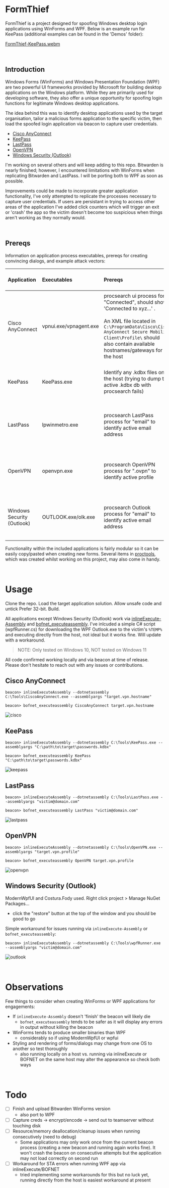 # FormThief

FormThief is a project designed for spoofing Windows desktop login applications using WinForms and WPF. Below is an example run for KeePass (additional examples can be found in the 'Demos' folder):

[FormThief-KeePass.webm](https://github.com/mlcsec/FormThief/assets/47215311/2ef4e9dc-785b-459f-b530-65801f6e0a22)

<br>

## Introduction

Windows Forms (WinForms) and Windows Presentation Foundation (WPF) are two powerful UI frameworks provided by Microsoft for building desktop applications on the Windows platform. While they are primarily used for developing software, they also offer a unique opportunity for spoofing login functions for legitimate Windows desktop applications.

The idea behind this was to identify desktop applications used by the target organisation, tailor a malicious forms application to the specific victim, then load the spoofed login application via beacon to capture user credentials. 

- [Cisco AnyConnect](#cisco-anyconnect)
- [KeePass](#keepass)
- [LastPass](#lastpass)
- [OpenVPN](#openvpn)
- [Windows Security (Outlook)](#windows-security-outlook)

I'm working on several others and will keep adding to this repo. Bitwarden is nearly finished; however, I encountered limitations with WinForms when replicating Bitwarden and LastPass. I will be porting both to WPF as soon as possible.

Improvements could  be made to incorporate greater application functionality, I've only attempted to replicate the processes necessary to capture user credentials. If users are persistant in trying to access other areas of the application I've added click counters which will trigger an exit or 'crash' the app so the victim doesn't become too suspicious when things aren't working as they normally would.

<br>

## Prereqs

Information on application process executables, prereqs for creating convincing dialogs, and example attack vectors:

| Application          | Executables | Prereqs | Example Attack Vector
|:-------------         |:--------------------|:---------------|:---------------|
| Cisco AnyConnect     | vpnui.exe/vpnagent.exe  | procsearch ui process for "Connected", should show 'Connected to xyz...' . <br><br>An XML file located in `C:\ProgramData\Cisco\Cisco AnyConnect Secure Mobility Client\Profile\` should also contain available hostnames/gateways for the host | Identify the current connection gateway -> kill process -> pop new auth dialog with identified gateway |
| KeePass              | KeePass.exe               | Identify any .kdbx files on the host (trying to dump the active .kdbx db with procsearch fails) | Kill process -> pop new auth dialog with .kdbx file path|
| LastPass              | lpwinmetro.exe              | procsearch LastPass process for "email" to identify active email address | Kill process -> pop new auth dialog with identified email|
| OpenVPN                      | openvpn.exe       |  procsearch OpenVPN process for ".ovpn" to identify active profile | Kill process -> pop new auth dialog with target VPN profile|
| Windows Security (Outlook)   | OUTLOOK.exe/olk.exe       | procsearch Outlook process for "email" to identify active email address | Kill process -> pop new auth dialog with extracted email|

Functionality within the included applications is fairly modular so it can be easily copy/pasted when creating new forms. Several items in [proctools](https://github.com/mlcsec/proctools), which was created whilst working on this project, may also come in handy.

<br>

# Usage

Clone the repo. Load the target application solution. Allow unsafe code and untick Prefer 32-bit. Build.

All applications except Windows Security (Outlook) work via [inlineExecute-Assembly](https://github.com/anthemtotheego/InlineExecute-Assembly) and [bofnet_executeassembly](https://github.com/williamknows/BOF.NET). I've inlcuded a simple C# script (wpfRunner.cs) for downloading the WPF Outlook.exe to the victim's `%TEMP%` and executing directly from the host, not ideal but it works fine. Will update with a workaround.

> NOTE: Only tested on Windows 10, NOT tested on Windows 11

All code confirmed working locally and via beacon at time of release. Please don't hesitate to reach out with any issues or contributions.

## Cisco AnyConnect

```
beacon> inlineExecuteAssembly --dotnetassembly C:\Tools\CiscoAnyConnect.exe --assemblyargs "target.vpn.hostname"
```
```
beacon> bofnet_executeassembly CiscoAnyConnect target.vpn.hostname
```

![cisco](https://github.com/mlcsec/FormThief/assets/47215311/30dbc073-23b5-48bd-bb79-2fa60fad20be)


## KeePass

```
beacon> inlineExecuteAssembly --dotnetassembly C:\Tools\KeePass.exe --assemblyargs "C:\path\to\target\passwords.kdbx"
```
```
beacon> bofnet_executeassembly KeePass "C:\path\to\target\passwords.kdbx"
```

![keepass](https://github.com/mlcsec/FormThief/assets/47215311/12bcd4d4-890e-4670-850a-57d6b13475cb)


## LastPass

```
beacon> inlineExecuteAssembly --dotnetassembly C:\Tools\LastPass.exe --assemblyargs "victim@domain.com"
```
```
beacon> bofnet_executeassembly LastPass "victim@domain.com"
```

![lastpass](https://github.com/mlcsec/FormThief/assets/47215311/77acf1c6-50c6-4579-9bbc-51cb6f551ce5)


## OpenVPN

```
beacon> inlineExecuteAssembly --dotnetassembly C:\Tools\OpenVPN.exe --assemblyargs "target.vpn.profile"
```
```
beacon> bofnet_executeassembly OpenVPN target.vpn.profile
```

![openvpn](https://github.com/mlcsec/FormThief/assets/47215311/79166ad8-973b-40cd-8882-1b646bba88f7)


## Windows Security (Outlook)

ModernWpfUI and Costura.Fody used. Right click project > Manage NuGet Packages... 
- click the "restore" button at the top of the window and you should be good to go

Simple workaround for issues running via `inlineExecute-Assembly` or `bofnet_executeassembly`:

```
beacon> inlineExecuteAssembly --dotnetassembly C:\Tools\wpfRunner.exe --assemblyargs "victim@domain.com"
```

![outlook](https://github.com/mlcsec/FormThief/assets/47215311/d4f92662-ca56-4afb-afd3-9e5ca5dbd721)


<br>

# Observations

Few things to consider when creating WinForms or WPF applications for engagements:

- If `inlineExecute-Assembly` doesn't 'finish' the beacon will likely die
  - `bofnet_executeassembly` tends to be safer as it will display any errors in output without killing the beacon
- WinForms tends to produce smaller binaries than WPF
  - considerably so if using ModernWpfUI or wpfui
- Styling and rendering of forms/dialogs may change from one OS to another so test thoroughly
  - also running locally on a host vs. running via inlineExecute or BOFNET on the same host may alter the appearance so check both ways 

<br>

# Todo

- [ ] Finish and upload Bitwarden WinForms version
  - also port to WPF
- [ ] Capture creds -> encrypt/encode -> send out to teamserver without touching disk
- [ ] Resource/memory deallocation/cleanup issues when running consecutively (need to debug)
  - Some applications may only work once from the current beacon process (creating a new beacon and running again works fine). It won't crash the beacon on consecutive attempts but the application may not load correctly on second run
- [ ] Workaround for STA errors when running WPF app via inlineExecute/BOFNET
  - tried implementing some workarounds for this but no luck yet, running directly from the host is easiest workaround at present
